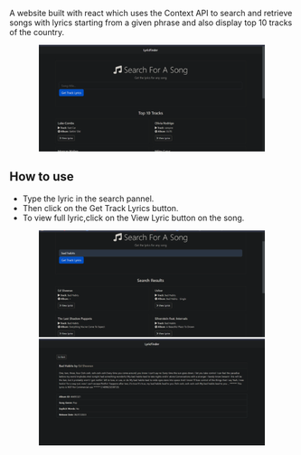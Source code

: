 A website built with react which uses the Context API to search and retrieve songs with lyrics starting from a given
phrase and also display top 10 tracks of the country.

<div align="center">
    <img src="/screenshots/base.png" width="400px"</img> 
</div>


## How to use
- Type the lyric in the search pannel.
- Then click on the Get Track Lyrics button.
- To view full lyric,click on the View Lyric button on the song.

<div align="center">
    <img src="/screenshots/ba1.png" width="400px"</img> 
</div>

<div align="center">
    <img src="/screenshots/ba2.png" width="400px"</img> 
</div>


